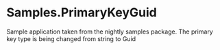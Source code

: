 Samples.PrimaryKeyGuid
======================

Sample application taken from the nightly samples package. The primary key type is being changed from string to Guid
